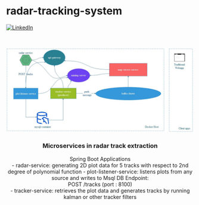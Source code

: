 # radar-tracking-system
[linkedin-shield]: https://img.shields.io/badge/-LinkedIn-black.svg?style=flat-square&logo=linkedin&colorB=555
[linkedin-url]: https://linkedin.com/in/boraciner
[![LinkedIn][linkedin-shield]][linkedin-url]



<!-- PROJECT LOGO -->
<br />
<p align="center">
  <a href="https://github.com/boraciner/radar-tracking-system">
    <img src="assets/sys.jpeg" alt="Logo">
  </a>

  <h3 align="center">Microservices in radar track extraction</h3>

  <p align="center">
    Spring Boot Applications
    <br />
-   radar-service: generating 2D plot data for 5 tracks with respect to 2nd degree of polynomial function
-   plot-listener-service: listens plots from any source and writes to Msql DB
Endpoint:<br />
POST /tracks (port : 8100)<br />
-   tracker-service: retrieves the plot data and generates tracks by running kalman or other tracker filters

  </p>
</p>
